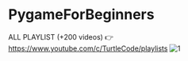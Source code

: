 # PygameForBeginners
ALL PLAYLIST (+200 videos) 👉 https://www.youtube.com/c/TurtleCode/playlists
![1](https://user-images.githubusercontent.com/85156399/181281642-d9634102-bf50-4199-906e-2ae6eddc8dd2.png)

